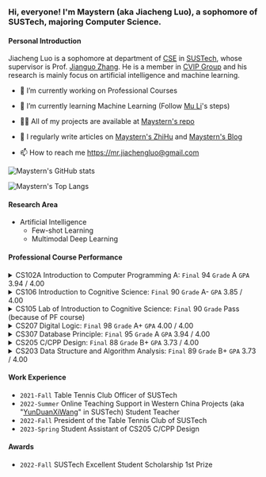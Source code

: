 ### Hi, everyone! I'm Maystern (aka Jiacheng Luo), a sophomore of SUSTech, majoring Computer Science.

#### Personal Introduction
Jiacheng Luo is a sophomore at department of [CSE](https://cse.sustech.edu.cn/) in [SUSTech](https://sustech.edu.cn/en/), whose supervisor is Prof. [Jianguo Zhang](https://www.sustech.edu.cn/zh/faculties/zhangjianguo.html). He is a member in [CVIP Group](https://faculty.sustech.edu.cn/zhangjg) and his research is mainly focus on artificial intelligence and machine learning.

- 🔭 I’m currently working on Professional Courses

- 🌱 I’m currently learning Machine Learning (Follow [Mu Li](https://space.bilibili.com/1567748478)'s steps)

- 👨‍💻 All of my projects are available at [Maystern's repo](https://github.com/Maystern?tab=repositories)

- 📝 I regularly write articles on [Maystern's ZhiHu](https://www.zhihu.com/people/hhh-40-88-74) and [Maystern's Blog](https://maystern.github.io)

- 📫 How to reach me https://mr.jiachengluo@gmail.com

![Maystern's GitHub stats](https://github-readme-stats.vercel.app/api?username=Maystern&show_icons=true&count_private=true)

![Maystern's Top Langs](https://github-readme-stats.vercel.app/api/top-langs/?username=Maystern&layout=compact)

#### Research Area

- Artificial Intelligence
  - Few-shot Learning
  - Multimodal Deep Learning

#### Professional Course Performance

<details>
  <summary>CS102A Introduction to Computer Programming A: <code>Final</code> 94  <code>Grade</code> A  <code>GPA</code> 3.94 / 4.00 </summary>
  <p><ul>
<li><code>Attendence</code> 8 / 10</li>
<li><code>Assignment</code> 530 / 500 (30 / 30 bonus for excellent bonus-exercise performance)</li>
<li><code>Project: Othello</code> 110 / 100 (10 / 10 bonus for excellent lecture performance)</li>
<li><code>Exam</code> 79 / 100</li>
<li><code>Final</code> 94  <code>Grade</code> A  <code>GPA</code> 3.94 / 4.00</li>
</ul>
</li>
</ul>
</p>
</details>

<details>
  <summary>CS106 Introduction to Cognitive Science: <code>Final</code> 90  <code>Grade</code> A-  <code>GPA</code> 3.85 / 4.00 </summary>
  <p><ul>
<li><code>Class Performance</code> 8 / 10</li>
<li><code>Course Frontier Discussion Report</code> 17 / 20</li>
<li><code>Project: Peer Learning Survey</code> 47 / 50</li>
<li><code>Final Exam：Take Home Essay</code>  18 / 20</li>
<li><code>Final</code> 90  <code>Grade</code> A-  <code>GPA</code> 3.85 / 4.00</li>
</ul>
</p>
</details>
<details>
  <summary>CS105 Lab of Introduction to Cognitive Science: <code>Final</code> 90  <code>Grade</code> Pass (because of PF course)</summary>
  <p><ul>
<li><code>Attendance</code> 17 / 20</li>
<li><code>Homework</code> 26 / 30</li>
<li><code>Project: Peer Learning Survey</code> 47 / 50</li>
<li><code>Final</code> 90  <code>Grade</code> Pass (because of PF course)</li>
</ul>
</p>
</details>
<details>
  <summary> CS207 Digital Logic: <code>Final</code> 98  <code>Grade</code> A+ <code>GPA</code> 4.00 / 4.00 </summary>
  <p><ul>
<li><code>Attendance in Labs</code> 5 / 5, <code>Attendance in Lectures</code> 5 / 5</li>
<li><code>Assignment</code> 99.75 / 100</li>
<li><code>Project: A Real Car</code> 27 / 20 (8 / 8 bonus for excellent performance)</li>
<li><code>Mid-Exam</code> 69.5 / 100</li>
<li><code>Final-Exam</code> 83 / 100</li>
<li><code>Final</code> 98  <code>Grade</code> A+ <code>GPA</code> 4.00 / 4.00</li>
</ul>
</p>
</details>

<details>
  <summary>CS307 Database Principle: <code>Final</code> 95  <code>Grade</code> A <code>GPA</code> 3.94 / 4.00 </summary>
  <p><ul>
<li><code>Attendance</code> 10 / 10</li>
<li><code>Assignment</code> 100 / 100</li>
<li><code>Project: SUSTC</code> 103 / 100 (no bonus here)</li>
<li><code>Exam</code> 82 / 100</li>
<li><code>Final</code> 95  <code>Grade</code> A <code>GPA</code> 3.94 / 4.00</li>
</ul>
</p>
</details>


<details>
  <summary>CS205 C/CPP Design: <code>Final</code> 88  <code>Grade</code> B+ <code>GPA</code> 3.73 / 4.00 </summary>
  <p><ul>
<li><code>Lecture Exercise</code> 98.3 / 100</li>
<li><code>Lab Exercise</code> 100 / 100</li>
<li><code>Project: Average score of 5 Projects</code> 92.6 / 100</li>
<li><code>Exam</code> 70 / 100</li>
<li><code>Final</code> 88  <code>Grade</code> B+ <code>GPA</code> 3.73 / 4.00</li>
</ul>
</p>
</details>
<details>
  <summary>CS203 Data Structure and Algorithm Analysis: <code>Final</code> 89  <code>Grade</code> B+ <code>GPA</code> 3.73 / 4.00 </summary>
  <p><ul>
<li><code>Attendance</code> 100 / 100</li>
<li><code>Lab Exercise</code> 100 / 100</li>
<li><code>Quiz1</code> 59 / 100</li>
<li><code>Quiz2</code> 100 / 100</li>
<li><code>Mid-Exam</code> 85 / 100</li>
<li><code>Final-Exam</code> 80 / 100</li>
<li><code>Bonus</code> +2</li>
<li><code>Final</code> 89  <code>Grade</code> B+ <code>GPA</code> 3.73 / 4.00</li>
</ul>
</p>
</details>



<!--
这是一段
多行注释。
- CS102A Introduction to Computer Programming A
  - `Attendence` 8 / 10
  - `Assignment` 530 / 500 (30 / 30 bonus for excellent bonus-exercise performance)
  - `Project: Othello` 110 / 100 (10 / 10 bonus for excellent lecture performance)
  - `Exam` 79 / 100
  - `Final` 94  `Grade` A  `GPA` 3.94 / 4.00
- CS106 Introduction to Cognitive Science
  - `Class Performance` 8 / 10
  - `Course Frontier Discussion Report` 17 / 20
  - `Project: Peer Learning Survey` 47 / 50
  - `Final Exam：Take Home Essay`  18 / 20
  - `Final` 90  `Grade` A-  `GPA` 3.85 / 4.00
- CS105 Lab of Introduction to Cognitive Science
  - `Attendance` 17 / 20
  - `Homework` 26 / 30
  - `Project: Peer Learning Survey` 47 / 50
  - `Final` 90  `Grade` Pass (because of PF course)
- CS207 Digital Logic
  - `Attendance in Labs` 5 / 5, `Attendance in Lectures` 5 / 5
  - `Assignment` 99.75 / 100
  - `Project: A Real Car` 27 / 20 (8 / 8 bonus for excellent performance)
  - `Mid-Exam` 69.5 / 100
  - `Final-Exam` 83 / 100
  - `Final` 98  `Grade` A+ `GPA` 4.00 / 4.00
- CS307 Database Principle
  - `Attendance` 10 / 10
  - `Assignment` 100 / 100
  - `Project: SUSTC` 103 / 100 (no bonus here)
  - `Exam` 82 / 100
  - `Final` 95  `Grade` A `GPA` 3.94 / 4.00
- CS205 C/CPP Design
  - `Lecture Exercise` 98.3 / 100
  - `Lab Exercise` 100 / 100
  - `Project: Average score of 5 Projects` 92.6 / 100
  - `Exam` 70 / 100
  - `Final` 88  `Grade` B+ `GPA` 3.73 / 4.00
 - CS203 Data Structure and Algorithm Analysis
  - `Attendance` 100 / 100
  - `Lab Exercise` 100 / 100
  - `Quiz1` 59 / 100
  - `Quiz2` 100 / 100
  - `Mid-Exam` 85 / 100
  - `Final-Exam` 80 / 100
  - `Bonus` +2
  - `Final` 89  `Grade` B+ `GPA` 3.73 / 4.00
-->
#### Work Experience
- `2021-Fall` Table Tennis Club Officer of SUSTech
- `2022-Summer` Online Teaching Support in Western China Projects (aka "[YunDuanXiWang](https://space.bilibili.com/1142024190)" in SUSTech) Student Teacher 
- `2022-Fall` President of the Table Tennis Club of SUSTech
- `2023-Spring` Student Assistant of CS205 C/CPP Design
#### Awards
- `2022-Fall` SUSTech Excellent Student Scholarship 1st Prize 
